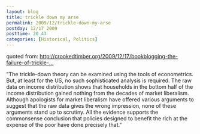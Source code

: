 ```yaml
---
layout: blog
title: trickle down my arse
permalink: 2009/12/trickle-down-my-arse
postday: 12/17 2009
posttime: 20_43
categories: [Historical, Politics]
---
```


<p>quoted from: <a href="http://crookedtimber.org/2009/12/17/bookblogging-the-failure-of-trickle-down/" title="http://crookedtimber.org/2009/12/17/bookblogging-the-failure-of-trickle-down/">http://crookedtimber.org/2009/12/17/bookblogging-the-failure-of-trickle-...</a></p>
<p>"The trickle-down theory can be examined using the tools of econometrics. But, at least for the US, no such sophisticated analysis is required. The raw data on income distribution shows that households in the bottom half of the income distribution gained nothing from the decades of market liberalism. Although apologists for market liberalism have offered various arguments to suggest that the raw data gives the wrong impression, none of these arguments stand up to scrutiny. All the evidence supports the commonsense conclusion that policies designed to benefit the rich at the expense of the poor have done precisely that."</p>
